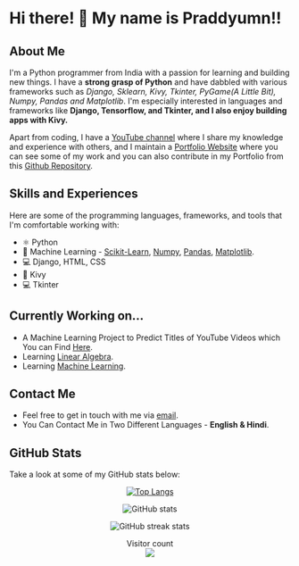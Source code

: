 # Hi there! 👋 My name is Praddyumn!!

## About Me
I'm a Python programmer from India with a passion for learning and building new things. I have a **strong grasp of Python** and have dabbled with various frameworks such as *Django, Sklearn, Kivy, Tkinter, PyGame(A Little Bit), Numpy, Pandas and Matplotlib*. I'm especially interested in languages and frameworks like **Django, Tensorflow, and Tkinter, and I also enjoy building apps with Kivy.**

Apart from coding, I have a [YouTube channel](https://www.youtube.com/channel/UCIs4qW1rvPCD0l9Zvls4ztg) where I share my knowledge and experience with others, and I maintain a [Portfolio Website](https://praddyumnyadav.netlify.app) where you can see some of my work and you can also contribute in my Portfolio from this [Github Repository](https://github.com/PraddyumnYadav/PraddyumnYadavPortfolio).

## Skills and Experiences
Here are some of the programming languages, frameworks, and tools that I'm comfortable working with:
* ⚛️ Python
* 🧠 Machine Learning - [Scikit-Learn](https://github.com/scikit-learn/scikit-learn), [Numpy](https://numpy.org/), [Pandas](https://pandas.pydata.org/), [Matplotlib](https://matplotlib.org/).
* 💻 Django, HTML, CSS
* 📲 Kivy
* 💻 Tkinter


## Currently Working on...
- A Machine Learning Project to Predict Titles of YouTube Videos which You can Find [Here](https://github.com/PraddyumnYadav/Yt-Video-Title-Predictor).
- Learning [Linear Algebra](https://github.com/PraddyumnYadav/Hands_On_Machine_Learning).
- Learning [Machine Learning](https://github.com/PraddyumnYadav/Hands_On_Machine_Learning).

## Contact Me
* Feel free to get in touch with me via [email](mailto:praddyumnyadav@gmail.com).
* You Can Contact Me in Two Different Languages - **English & Hindi**.

## GitHub Stats
Take a look at some of my GitHub stats below:
<div align="center">

[![Top Langs](https://github-readme-stats.vercel.app/api/top-langs/?username=PraddyumnYadav&layout=compact&theme=tokyonight)](https://github.com/anuraghazra/github-readme-stats)

![GitHub stats](https://github-readme-stats.vercel.app/api?username=PraddyumnYadav&show_icons=true&theme=tokyonight)  

![GitHub streak stats](https://streak-stats.demolab.com/?user=PraddyumnYadav&theme=tokyonight)

<p align="center"> 
  Visitor count<br>
  <img src="https://profile-counter.glitch.me/PraddyumnYadav/count.svg" />
</p>
</div>





